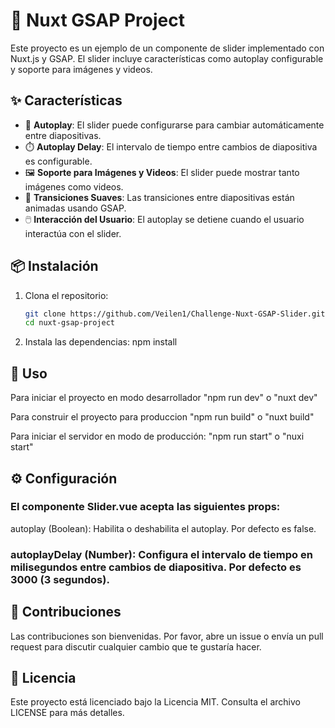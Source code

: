 # 🌟 Nuxt GSAP Project

Este proyecto es un ejemplo de un componente de slider implementado con Nuxt.js y GSAP. El slider incluye características como autoplay configurable y soporte para imágenes y videos.

## ✨ Características

- 🚀 **Autoplay**: El slider puede configurarse para cambiar automáticamente entre diapositivas.
- ⏱️ **Autoplay Delay**: El intervalo de tiempo entre cambios de diapositiva es configurable.
- 🖼️ **Soporte para Imágenes y Videos**: El slider puede mostrar tanto imágenes como videos.
- 🎨 **Transiciones Suaves**: Las transiciones entre diapositivas están animadas usando GSAP.
- 🖱️ **Interacción del Usuario**: El autoplay se detiene cuando el usuario interactúa con el slider.

## 📦 Instalación

1. Clona el repositorio:
   ```bash
   git clone https://github.com/Veilen1/Challenge-Nuxt-GSAP-Slider.git
   cd nuxt-gsap-project

2. Instala las dependencias:
   npm install

## 🚀 Uso
Para iniciar el proyecto en modo desarrollador
   "npm run dev"
   o 
   "nuxt dev"

Para construir el proyecto para produccion
   "npm run build" o "nuxt build"

Para iniciar el servidor en modo de producción:
   "npm run start" o "nuxi start"

## ⚙️ Configuración
   ### El componente Slider.vue acepta las siguientes props:
   autoplay (Boolean): Habilita o deshabilita el autoplay. Por defecto es false.
   ### autoplayDelay (Number): Configura el intervalo de tiempo en milisegundos entre cambios de diapositiva. Por defecto es 3000 (3 segundos).

## 🤝 Contribuciones
Las contribuciones son bienvenidas. Por favor, abre un issue o envía un pull request para discutir cualquier cambio que te gustaría hacer.

## 📄 Licencia
Este proyecto está licenciado bajo la Licencia MIT. Consulta el archivo LICENSE para más detalles.